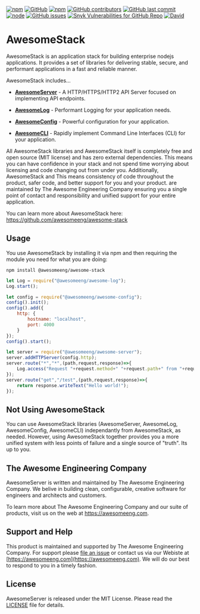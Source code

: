 <a href="https://www.npmjs.com/package/@awesomeeng/awesome-stack">![npm](https://img.shields.io/npm/v/@awesomeeng/awesome-stack.svg "npm Details")</a>
<a href="./LICENSE">![GitHub](https://img.shields.io/github/license/awesomeeng/awesome-stack.svg "License Details")</a>
<a href="http://npm-stats.com/~packages/@awesomeeng/awesome-stack">![npm](https://img.shields.io/npm/dt/@awesomeeng/awesome-stack.svg "npm download stats")</a>
<a href="https://github.com/awesomeeng/awesome-stack/graphs/contributors">![GitHub contributors](https://img.shields.io/github/contributors-anon/awesomeeng/awesome-stack.svg "Github Contributors")</a>
<a href="https://github.com/awesomeeng/awesome-stack/commits/master">![GitHub last commit](https://img.shields.io/github/last-commit/awesomeeng/awesome-stack.svg "Github Commit Log")</a>
<br/><a href="https://nodejs.org/en/">![node](https://img.shields.io/node/v/@awesomeeng/awesome-stack.svg "NodeJS")</a>
<a href="https://github.com/awesomeeng/awesome-stack/issues">![GitHub issues](https://img.shields.io/github/issues/awesomeeng/awesome-stack.svg "Github Issues")</a>
<a href="https://snyk.io/vuln/search?type=npm&q=@awesomeeng/awesome-stack">![Snyk Vulnerabilities for GitHub Repo](https://img.shields.io/snyk/vulnerabilities/github/awesomeeng/awesome-stack.svg "Synk Vulnerabilities Database")</a>
<a href="https://www.npmjs.com/package/@awesomeeng/awesome-stack">![David](https://img.shields.io/david/awesomeeng/awesome-stack.svg)</a>

# AwesomeStack

AwesomeStack is an application stack for building enterprise nodejs applications.  It provides a set of libraries for delivering stable, secure, and performant applications in a fast and reliable manner.

AwesomeStack includes...

 - **[AwesomeServer](https://github.com/awesomeeng/awesome-server)** - A HTTP/HTTPS/HTTP2 API Server focused on implementing API endpoints.

 - **[AwesomeLog](https://github.com/awesomeeng/awesome-log)** - Performant Logging for your application needs.

 - **[AwesomeConfig](https://github.com/awesomeeng/awesome-config)** - Powerful configuration for your application.

 - **[AwesomeCLI](https://github.com/awesomeeng/awesome-cli)** - Rapidly implement Command Line Interfaces (CLI) for your application.

All AwesomeStack libraries and AwesomeStack itself is completely free and open source (MIT license) and has zero external dependencies. This means you can have confidence in your stack and not spend time worrying about licensing and code changing out from under you. Additionally, AwesomeStack and This means consistency of code throughout the product, safer code, and better support for you and your product. are maintained by The Awesome Engineering Company ensuring you a single point of contact and responsibility and unified support for your entire application.

You can learn more about AwesomeStack here: https://github.com/awesomeeng/awesome-stack

## Usage

You use AwesomeStack by installing it via npm and then requiring the module you need for what you are doing:

```shell
npm install @awesomeeng/awesome-stack
```

```javascript
let Log = require("@awesomeeng/awesome-log");
Log.start();

let config = require("@awesomeeng/awesome-config");
config().init();
config().add({
	http: {
		hostname: "localhost",
		port: 4000
	}
});
config().start();

let server = require("@awesomeeng/awesome-server");
server.addHTTPServer(config.http);
server.route("*","*",(path,request,response)=>{
	Log.access("Request "+request.method+" "+request.path+" from "+request.origin+".");
});
server.route("get","/test",(path,request,response)=>{
	return response.writeText("Hello world!");
});
```

## Not Using AwesomeStack

You can use AwesomeStack libraries (AwesomeServer, AwesomeLog, AwesomeConfig, AwesomeCLI) independantly from AwesomeStack, as needed. However, using AwesomeStack together provides you a more unified system with less points of failure and a single source of "truth". Its up to you.

## The Awesome Engineering Company

AwesomeServer is written and maintained by The Awesome Engineering Company. We belive in building clean, configurable, creative software for engineers and architects and customers.

To learn more about The Awesome Engineering Company and our suite of products, visit us on the web at https://awesomeeng.com.

## Support and Help

This product is maintained and supported by The Awesome Engineering Company.  For support please [file an issue](./issues) or contact us via our Webiste at [https://awesomeeng.com](https://awesomeeng.com).  We will do our best to respond to you in a timely fashion.

## License

AwesomeServer is released under the MIT License. Please read the  [LICENSE](./LICENSE) file for details.
